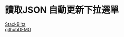 讀取JSON 自動更新下拉選單
=========================

[StackBlitz ](https://stackblitz.com/edit/fvediof)
</br>
[githubDEMO ](https://imneverdied.github.io/fvediof/)
